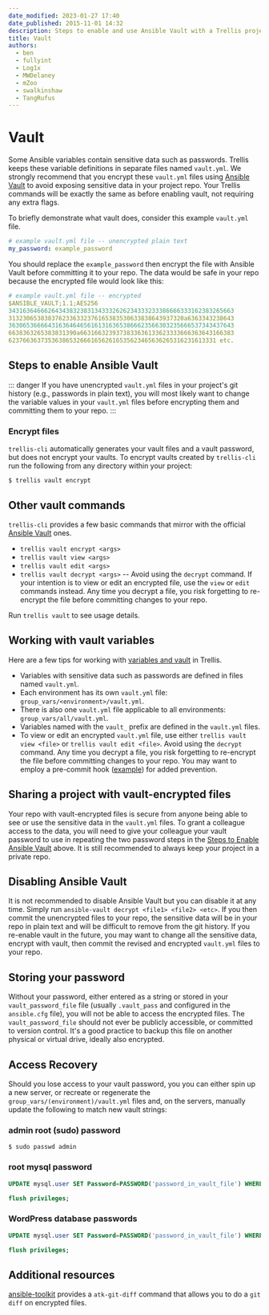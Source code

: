 ```yaml
---
date_modified: 2023-01-27 17:40
date_published: 2015-11-01 14:32
description: Steps to enable and use Ansible Vault with a Trellis project. Trellis uses a vault.yml file for variables with sensitive data such as passwords.
title: Vault
authors:
  - ben
  - fullyint
  - Log1x
  - MWDelaney
  - mZoo
  - swalkinshaw
  - TangRufus
---
```


# Vault

Some Ansible variables contain sensitive data such as passwords. Trellis keeps these variable definitions in separate files named `vault.yml`. We strongly recommend that you encrypt these `vault.yml` files using [Ansible Vault](https://docs.ansible.com/ansible/latest/user_guide/vault.html#vault) to avoid exposing sensitive data in your project repo. Your Trellis commands will be exactly the same as before enabling vault, not requiring any extra flags.

To briefly demonstrate what vault does, consider this example `vault.yml` file.

```yaml
# example vault.yml file -- unencrypted plain text
my_password: example_password
```

You should replace the `example_password` then encrypt the file with Ansible Vault before committing it to your repo. The data would be safe in your repo because the encrypted file would look like this:

```yaml
# example vault.yml file -- encrypted
$ANSIBLE_VAULT;1.1;AES256
343163646662643438323831343332626234333233386666333162383265663
3132306538383762336332376165383530633838643937320a6363343238643
363065366664316364646561613163653866623566303235666537343437643
6638363265383831390a6631663239373833636133623333666363643166383
6237663637353638653266616562616535623465636265316231613331 etc.
```

## Steps to enable Ansible Vault

::: danger
If you have unencrypted `vault.yml` files in your project's git history (e.g., passwords in plain text), you will most likely want to change the variable values in your `vault.yml` files before encrypting them and committing them to your repo.
:::

### Encrypt files
`trellis-cli` automatically generates your vault files and a vault password, but does not encrypt your vaults. To encrypt vaults created by `trellis-cli` run the following from any directory within your project:


```shell
$ trellis vault encrypt
```

## Other vault commands


`trellis-cli` provides a few basic commands that mirror with the official [Ansible Vault](https://docs.ansible.com/ansible/latest/user_guide/vault.html) ones.

- `trellis vault encrypt <args>`
- `trellis vault view <args>`
- `trellis vault edit <args>`
- `trellis vault decrypt <args>` -- Avoid using the `decrypt` command. If your intention is to view or edit an encrypted file, use the `view` or `edit` commands instead. Any time you decrypt a file, you risk forgetting to re-encrypt the file before committing changes to your repo.

Run `trellis vault` to see usage details.  

## Working with vault variables

Here are a few tips for working with [variables and vault](http://docs.ansible.com/ansible/playbooks_best_practices.html#variables-and-vaults) in Trellis.

- Variables with sensitive data such as passwords are defined in files named `vault.yml`.
- Each environment has its own `vault.yml` file: `group_vars/<environment>/vault.yml`.
- There is also one `vault.yml` file applicable to all environments: `group_vars/all/vault.yml`.
- Variables named with the `vault_` prefix are defined in the `vault.yml` files.
- To view or edit an encrypted `vault.yml` file, use either `trellis vault view <file>` or `trellis vault edit <file>`. Avoid using the `decrypt` command. Any time you decrypt a file, you risk forgetting to re-encrypt the file before committing changes to your repo. You may want to employ a pre-commit hook ([example](https://www.reinteractive.net/posts/167-ansible-real-life-good-practices)) for added prevention.

## Sharing a project with vault-encrypted files

Your repo with vault-encrypted files is secure from anyone being able to see or use the sensitive data in the `vault.yml` files. To grant a colleague access to the data, you will need to give your colleague your vault password to use in repeating the two password steps in the [Steps to Enable Ansible Vault](vault.md#steps-to-enable-ansible-vault) above. It is still recommended to always keep your project in a private repo.

## Disabling Ansible Vault

It is not recommended to disable Ansible Vault but you can disable it at any time. Simply run `ansible-vault decrypt <file1> <file2> <etc>`. If you then commit the unencrypted files to your repo, the sensitive data will be in your repo in plain text and will be difficult to remove from the git history. If you re-enable vault in the future, you may want to change all the sensitive data, encrypt with vault, then commit the revised and encrypted `vault.yml` files to your repo.

## Storing your password

Without your password, either entered as a string or stored in your `vault_password_file` file (usually `.vault_pass` and configured in the `ansible.cfg` file), you will not be able to access the encrypted files. The `vault_password_file` should not ever be publicly accessible, or committed to version control. It's a good practice to backup this file on another physical or virtual drive, ideally also encrypted.

## Access Recovery

Should you lose access to your vault password, you you can either spin up a new server, or recreate or regenerate the `group_vars/(environment)/vault.yml` files and, on the servers, manually update the following to match new vault strings:

### admin root (sudo) password

```
$ sudo passwd admin
```

### root mysql password

```sql
UPDATE mysql.user SET Password=PASSWORD('password_in_vault_file') WHERE USER='root' AND Host='localhost';

flush privileges;
```

### WordPress database passwords
```sql
UPDATE mysql.user SET Password=PASSWORD('password_in_vault_file') WHERE USER='example_com' AND Host='localhost';

flush privileges;
```

## Additional resources

[ansible-toolkit](https://github.com/dellis23/ansible-toolkit#atk-git-diff) provides a `atk-git-diff` command that allows you to do a `git diff` on encrypted files.
